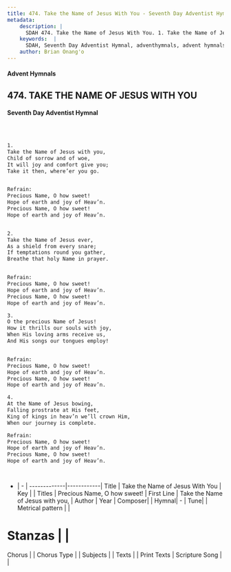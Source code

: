 ```yaml
---
title: 474. Take the Name of Jesus With You - Seventh Day Adventist Hymnal
metadata:
    description: |
      SDAH 474. Take the Name of Jesus With You. 1. Take the Name of Jesus with you, Child of sorrow and of woe, It will joy and comfort give you; Take it then, where’er you go. 
    keywords:  |
      SDAH, Seventh Day Adventist Hymnal, adventhymnals, advent hymnals, Take the Name of Jesus With You, Take the Name of Jesus with you, ,Precious Name, O how sweet!
    author: Brian Onang'o
---
```


#### Advent Hymnals
## 474. TAKE THE NAME OF JESUS WITH YOU
#### Seventh Day Adventist Hymnal

```txt



1.
Take the Name of Jesus with you,
Child of sorrow and of woe,
It will joy and comfort give you;
Take it then, where’er you go.


Refrain:
Precious Name, O how sweet!
Hope of earth and joy of Heav’n.
Precious Name, O how sweet!
Hope of earth and joy of Heav’n.


2.
Take the Name of Jesus ever,
As a shield from every snare;
If temptations round you gather,
Breathe that holy Name in prayer.


Refrain:
Precious Name, O how sweet!
Hope of earth and joy of Heav’n.
Precious Name, O how sweet!
Hope of earth and joy of Heav’n.

3.
O the precious Name of Jesus!
How it thrills our souls with joy,
When His loving arms receive us,
And His songs our tongues employ!


Refrain:
Precious Name, O how sweet!
Hope of earth and joy of Heav’n.
Precious Name, O how sweet!
Hope of earth and joy of Heav’n.

4.
At the Name of Jesus bowing,
Falling prostrate at His feet,
King of kings in heav’n we’ll crown Him,
When our journey is complete.

Refrain:
Precious Name, O how sweet!
Hope of earth and joy of Heav’n.
Precious Name, O how sweet!
Hope of earth and joy of Heav’n.




```

- |   -  |
-------------|------------|
Title | Take the Name of Jesus With You |
Key |  |
Titles | Precious Name, O how sweet! |
First Line | Take the Name of Jesus with you, |
Author | 
Year | 
Composer|  |
Hymnal|  - |
Tune|  |
Metrical pattern | |
# Stanzas |  |
Chorus |  |
Chorus Type |  |
Subjects |  |
Texts |  |
Print Texts | 
Scripture Song |  |
  

